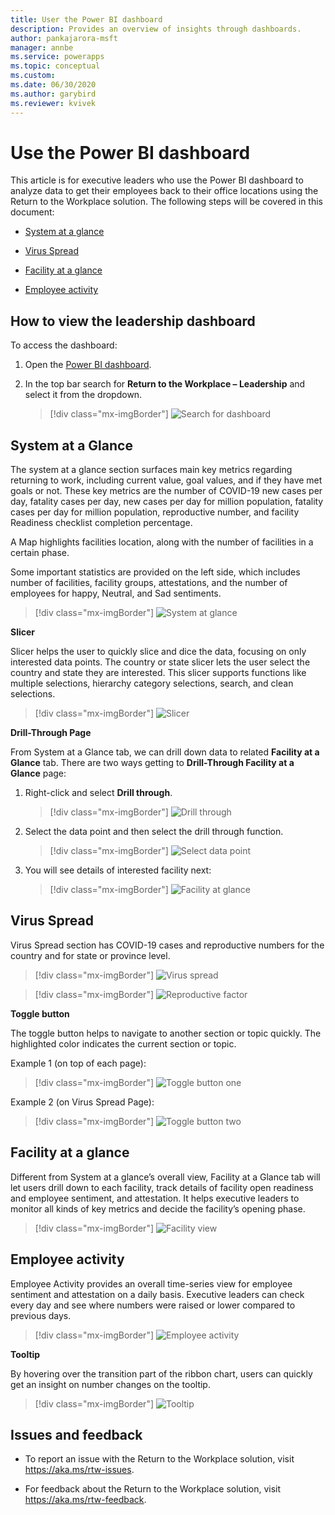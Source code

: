 ```yaml
---
title: User the Power BI dashboard
description: Provides an overview of insights through dashboards.
author: pankajarora-msft
manager: annbe
ms.service: powerapps
ms.topic: conceptual
ms.custom: 
ms.date: 06/30/2020
ms.author: garybird
ms.reviewer: kvivek
---
```


# Use the Power BI dashboard

This article is for executive leaders who use the Power BI dashboard to analyze data to get their employees back to their office locations using the Return to the Workplace solution. The following steps will be covered in
this document:

- [System at a glance](#system-at-a-glance)

- [Virus Spread](#virus-spread)

-  [Facility at a glance](#facility-at-a-glance)

-  [Employee activity](#Employee-activity)


## How to view the leadership dashboard

To access the dashboard:

1.  Open the [Power BI dashboard]().

2.  In the top bar search for **Return to the Workplace – Leadership** and select it from the dropdown.

    > [!div class="mx-imgBorder"]
    > ![Search for dashboard](media/pbi-dash-command-bar.png "Search for dashboard")

## System at a Glance

The system at a glance section surfaces main key metrics regarding returning to
work, including current value, goal values, and if they have met goals or not. These key metrics are the number of COVID-19 new cases per day, fatality cases per day, new cases per day for million population, fatality cases per day for million population, reproductive
number, and facility Readiness checklist completion percentage.

A Map highlights facilities location, along with the number of facilities in a certain phase.

Some important statistics are provided on the left side, which includes
number of facilities, facility groups, attestations, and
the number of employees for happy, Neutral, and Sad sentiments.

> [!div class="mx-imgBorder"]
> ![System at glance](media/pbi-dash-system-at-a-glance.png "System at glance")

**Slicer**

Slicer helps the user to quickly slice and dice the data, focusing on only
interested data points. The country or state slicer lets the user select the
country and state they are interested. This slicer supports functions like
multiple selections, hierarchy category selections, search, and clean
selections.

> [!div class="mx-imgBorder"]
> ![Slicer](media/pbi-dash-slicer-country-state.png "slicer")

**Drill-Through Page**

From System at a Glance tab, we can drill down data to related **Facility at a
Glance** tab. There are two ways getting to **Drill-Through Facility at a Glance**
page:

1. Right-click and select **Drill through**.

   > [!div class="mx-imgBorder"]
   > ![Drill through](media/pbi-dash-facility-glance-drillthru.png "Drill through")

2.  Select the data point and then select the drill through function.

    > [!div class="mx-imgBorder"]
    > ![Select data point](media/pbi-dash-select-map-location-view-details.png "Select data point")

3. You will see details of interested facility next:

   > [!div class="mx-imgBorder"]
   > ![Facility at glance](media/pbi-dash-selected-facility-details.png "Facility at glance")

## Virus Spread

Virus Spread section has COVID-19 cases and reproductive numbers for the country and for state or province level.

> [!div class="mx-imgBorder"]
> ![Virus spread](media/pbi-dash-virus-spread-cases.png "Virus spread")

> [!div class="mx-imgBorder"]
> ![Reproductive factor](media/pbi-dash-virus-spread-reproductive-number.png "Reproductive factor")

**Toggle button**

The toggle button helps to navigate to another section or topic quickly.
The highlighted color indicates the current section or topic.

Example 1 (on top of each page):

> [!div class="mx-imgBorder"]
> ![Toggle button one](media/pbi-dash-toggle-button1.png "Toggle button one")

Example 2 (on Virus Spread Page):

> [!div class="mx-imgBorder"]
> ![Toggle button two](media/pbi-dash-toggle-button-virus-spread-page.png "Toggle button two")

## Facility at a glance

Different from System at a glance’s overall view, Facility at a Glance tab will
let users drill down to each facility, track details of facility open readiness
and employee sentiment, and attestation. It helps executive leaders to monitor
all kinds of key metrics and decide the facility’s opening phase.

> [!div class="mx-imgBorder"]
> ![Facility view](media/90833c570221a889779cab75d3dd1f39.png "Facility view")

## Employee activity 

Employee Activity provides an overall time-series view for employee sentiment
and attestation on a daily basis. Executive leaders can check every day and see
where numbers were raised or lower compared to previous days.

> [!div class="mx-imgBorder"]
> ![Employee activity](media/pbi-dash-employee-activity.png "Employee activity")

**Tooltip**

By hovering over the transition part of the ribbon chart, users can quickly get an
insight on number changes on the tooltip.

> [!div class="mx-imgBorder"]
> ![Tooltip](media/pbi-dash-transition-hover-metrics.png "Tooltip")

## Issues and feedback

- To report an issue with the Return to the Workplace solution, visit <https://aka.ms/rtw-issues>.

- For feedback about the Return to the Workplace solution, visit <https://aka.ms/rtw-feedback>.
